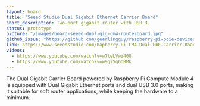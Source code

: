 ```yaml
---
layout: board
title: "Seeed Studio Dual Gigabit Ethernet Carrier Board"
short_description: Two-port gigabit router with USB 3.
status: prototype
picture: "/images/board-seeed-dual-gig-cm4-routerboard.jpg"
github_issue: "https://github.com/geerlingguy/raspberry-pi-pcie-devices/issues/137"
link: https://www.seeedstudio.com/Rapberry-Pi-CM4-Dual-GbE-Carrier-Board-p-4874.html
videos:
  - https://www.youtube.com/watch?v=w7teLVwi408
  - https://www.youtube.com/watch?v=w9giSg6ORMk
---
```

The Dual Gigabit Carrier Board powered by Raspberry Pi Compute Module 4 is equipped with Dual Gigabit Ethernet ports and dual USB 3.0 ports, making it suitable for soft router applications, while keeping the hardware to a minimum.
